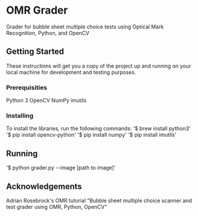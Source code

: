 # OMR Grader

Grader for bubble sheet multiple choice tests using Optical Mark Recognition, Python, and OpenCV

## Getting Started

These instructions will get you a copy of the project up and running on your local machine for development and testing purposes.

### Prerequisities

Python 3
OpenCV
NumPy
imutils

### Installing
To install the libraries, run the following commands:
'$ brew install python3'
'$ pip install opencv-python'
'$ pip install numpy'
'$ pip install imutils'

## Running

'$ python grader.py --image [path to image]'

## Acknowledgements
Adrian Rosebrock's OMR tutorial "Bubble sheet multiple choice scanner and test grader using OMR, Python, OpenCV"
